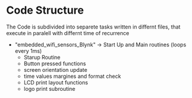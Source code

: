 # Code Structure


The Code is subdivided into separete tasks written in differnt files, that execute in paralell with differnt time of recurrence
-  "embedded_wifi_sensors_Blynk" -> Start Up and Main routines (loops every 1ms)
    - Starup Routine
    - Button pressed functions
    - screen orientation update
    - time values margines and format check
    - LCD print layout functions
    - logo print subroutine
